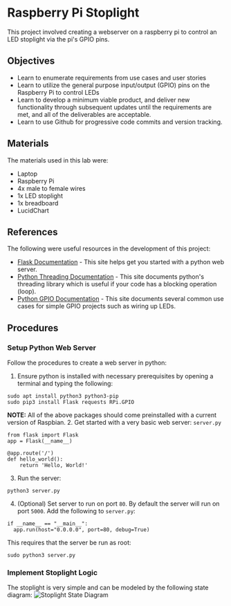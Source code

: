 # Raspberry Pi Stoplight
This project involved creating a webserver on a raspberry pi to control an LED stoplight via the pi's GPIO pins.

## Objectives
* Learn to enumerate requirements from use cases and user stories
* Learn to utilize the general purpose input/output (GPIO) pins on the Raspberry Pi to control LEDs
* Learn to develop a minimum viable product, and deliver new functionality through subsequent updates
until the requirements are met, and all of the deliverables are acceptable.
* Learn to use Github for progressive code commits and version tracking.

## Materials
The materials used in this lab were:
* Laptop
* Raspberry Pi
* 4x male to female wires
* 1x LED stoplight
* 1x breadboard
* LucidChart

## References
The following were useful resources in the development of this project:
* [Flask Documentation](http://flask.palletsprojects.com/en/1.1.x/quickstart/#a-minimal-application) - This site helps get you started with a python web server.
* [Python Threading Documentation](https://docs.python.org/3/library/threading.html) - This site documents python's threading library which is useful if your code has a blocking operation (loop).
* [Python GPIO Documentation](https://www.raspberrypi.org/documentation/usage/gpio/python/README.md) - This site documents several common use cases for simple GPIO projects such as wiring up LEDs.

## Procedures
### Setup Python Web Server
Follow the procedures to create a web server in python:
1. Ensure python is installed with necessary prerequisites by opening a terminal and typing the following:
```
sudo apt install python3 python3-pip
sudo pip3 install Flask requests RPi.GPIO
```
**NOTE:** All of the above packages should come preinstalled with a current version of Raspbian.
2. Get started with a very basic web server:
`server.py`
```
from flask import Flask
app = Flask(__name__)

@app.route('/')
def hello_world():
    return 'Hello, World!'
```
3. Run the server:
```
python3 server.py
```
4. (Optional) Set server to run on port `80`.  By default the server will run on port `5000`.  Add the following to `server.py`:
```
if __name__ == "__main__":
  app.run(host="0.0.0.0", port=80, debug=True)
```
This requires that the server be run as root:
```
sudo python3 server.py
```
### Implement Stoplight Logic
The stoplight is very simple and can be modeled by the following state diagram:
![Stoplight State Diagram](https://www.lucidchart.com/publicSegments/view/034941ad-58dc-4ddf-9982-6051a4b32b6f/image.png)